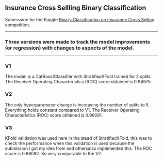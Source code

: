 ## Insurance Cross Sellling Binary Classification

Submission for the Kaggle [Binary Classification on Insurance Cross Selling](https://www.kaggle.com/competitions/playground-series-s4e7) competition.

-------------------
### Three versions were made to track the model improvements (or regression) with changes to aspects of the model.
-------------------

### V1
The model is a CatBoostClassifier with StratifiedKFold trained for 2 splits.
The Receiver Operating Characteristics (ROC) score obtained is 0.94975.

### V2
The only hyperparameter change is increasing the number of splits to 5. Everything holds constant compared to V1.
The Receiver Operating Characteristics (ROC) score obtained is 0.98091.

### V3
KFold validation was used here in the stead of StratifiedKFold, this was to check the performance when this validation is used because the submission I got my idea from and othersalso implemented this.
The ROC score is 0.98092. So very comparable to the V2.
